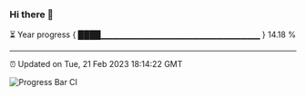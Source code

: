 ### Hi there 👋

⏳ Year progress { ████▁▁▁▁▁▁▁▁▁▁▁▁▁▁▁▁▁▁▁▁▁▁▁▁▁▁ } 14.18 %

---

⏰ Updated on Tue, 21 Feb 2023 18:14:22 GMT

![Progress Bar CI](https://github.com/liununu/liununu/workflows/Progress%20Bar%20CI/badge.svg)
